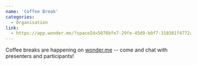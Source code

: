 ```yaml
---
name: 'Coffee Break'
categories:
  - Organisation
link:
  - https://app.wonder.me/?spaceId=5076bfe7-29fe-45d9-b0f7-310381f4772a
---
```


Coffee breaks are happening on
[wonder.me](https://app.wonder.me/?spaceId=5076bfe7-29fe-45d9-b0f7-310381f4772a)
-- come and chat with presenters and participants!

